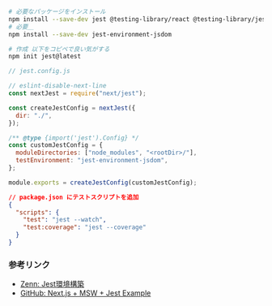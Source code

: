 ```bash
# 必要なパッケージをインストール
npm install --save-dev jest @testing-library/react @testing-library/jest-dom @testing-library/user-event ts-jest @types/jest
# 必要＿
npm install --save-dev jest-environment-jsdom

# 作成 以下をコピペで良い気がする
npm init jest@latest
```

```javascript
// jest.config.js

// eslint-disable-next-line
const nextJest = require("next/jest");

const createJestConfig = nextJest({
  dir: "./",
});

/** @type {import('jest').Config} */
const customJestConfig = {
  moduleDirectories: ["node_modules", "<rootDir>/"],
  testEnvironment: "jest-environment-jsdom",
};

module.exports = createJestConfig(customJestConfig);
```

```json
// package.json にテストスクリプトを追加
{
  "scripts": {
    "test": "jest --watch",
    "test:coverage": "jest --coverage"
  }
}
```

### 参考リンク

- [Zenn: Jest環境構築](https://zenn.dev/c_shiraga/articles/056e7196b41c08)
- [GitHub: Next.js + MSW + Jest Example](https://github.com/yamamoto04150422/next-msw/blob/main/jest.config.ts)
